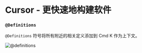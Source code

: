 # Cursor - 更快速地构建软件

### `@Definitions`

`@Definitions` 符号将所有附近的相关定义添加到 Cmd K 作为上下文。

![@definitions](https://mintlify.s3-us-west-1.amazonaws.com/cursor/images/context/@definitions.png)
